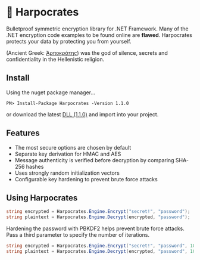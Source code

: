 # :herb: Harpocrates
Bulletproof symmetric encryption library for .NET Framework.
Many of the .NET encryption code examples to be found online are **flawed**.
Harpocrates protects your data by protecting you from yourself.

(Ancient Greek: [Ἁρποκράτης](https://en.wikipedia.org/wiki/Harpocrates)) was the god of silence, secrets and confidentiality in the Hellenistic religion.

## Install
Using the nuget package manager...
```
PM> Install-Package Harpocrates -Version 1.1.0
```

or download the latest [DLL (1.1.0)](https://github.com/mmeyer2k/harpocrates/releases/download/1.1.0/Harpocrates.dll) and import into your project.

## Features
- The most secure options are chosen by default
- Separate key derivation for HMAC and AES
- Message authenticity is verified before decryption by comparing SHA-256 hashes
- Uses strongly random initialization vectors
- Configurable key hardening to prevent brute force attacks

## Using Harpocrates
```csharp
string encrypted = Harpocrates.Engine.Encrypt("secret!", "password");
string plaintext = Harpocrates.Engine.Decrypt(encrypted, "password");
```

Hardening the password with PBKDF2 helps prevent brute force attacks.
Pass a third parameter to specify the number of iterations.
```csharp
string encrypted = Harpocrates.Engine.Encrypt("secret!", "password", 10000);
string plaintext = Harpocrates.Engine.Decrypt(encrypted, "password", 10000);
```
